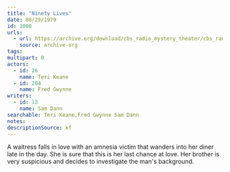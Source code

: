 ```yaml
---
title: "Ninety Lives"
date: 08/29/1979
id: 1008
urls: 
  - url: https://archive.org/download/cbs_radio_mystery_theater/cbs_radio_mystery_theater-1001-1050.zip/cbs_radio_mystery_theater-1001-1050%2Fcbsrmt_1008_ninety_lives.mp3
    source: archive-org
tags: 
multipart: 0
actors:  
  - id: 26
    name: Teri Keane  
  - id: 204
    name: Fred Gwynne
writers:  
  - id: 13
    name: Sam Dann
searchable: Teri Keane,Fred Gwynne Sam Dann
notes: 
descriptionSource: kf
---
```

A waitress falls in love with an amnesia victim that wanders into her diner late in the day. She is sure that this is her last chance at love. Her brother is very suspicious and decides to investigate the man's background.